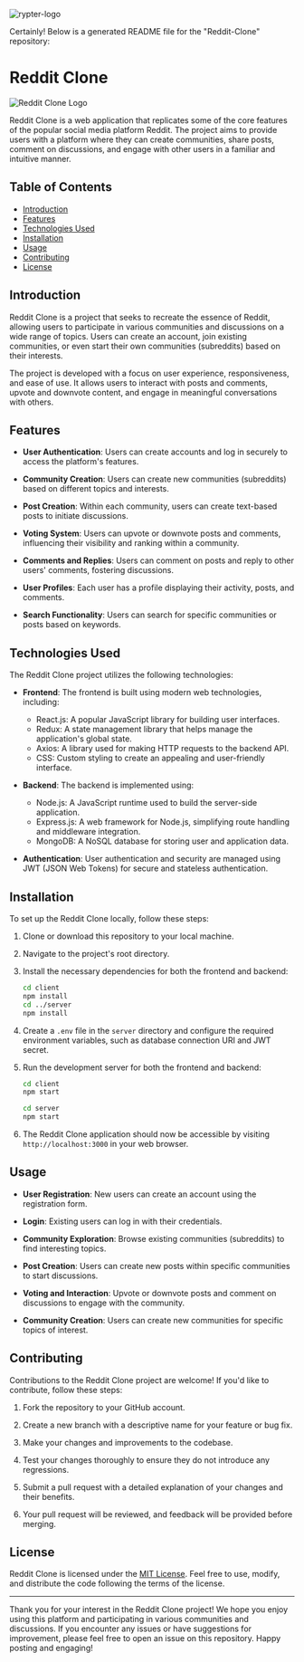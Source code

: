 ![rypter-logo](https://user-images.githubusercontent.com/69627509/201499374-94a1b1a6-f7d3-4f78-b453-b4b06f7bdee0.png)

Certainly! Below is a generated README file for the "Reddit-Clone" repository:

# Reddit Clone

![Reddit Clone Logo](https://github.com/Advait0903/Reddit-Clone/blob/main/images/reddit_clone_logo.png)

Reddit Clone is a web application that replicates some of the core features of the popular social media platform Reddit. The project aims to provide users with a platform where they can create communities, share posts, comment on discussions, and engage with other users in a familiar and intuitive manner.

## Table of Contents

- [Introduction](#introduction)
- [Features](#features)
- [Technologies Used](#technologies-used)
- [Installation](#installation)
- [Usage](#usage)
- [Contributing](#contributing)
- [License](#license)

## Introduction

Reddit Clone is a project that seeks to recreate the essence of Reddit, allowing users to participate in various communities and discussions on a wide range of topics. Users can create an account, join existing communities, or even start their own communities (subreddits) based on their interests.

The project is developed with a focus on user experience, responsiveness, and ease of use. It allows users to interact with posts and comments, upvote and downvote content, and engage in meaningful conversations with others.

## Features

- **User Authentication**: Users can create accounts and log in securely to access the platform's features.

- **Community Creation**: Users can create new communities (subreddits) based on different topics and interests.

- **Post Creation**: Within each community, users can create text-based posts to initiate discussions.

- **Voting System**: Users can upvote or downvote posts and comments, influencing their visibility and ranking within a community.

- **Comments and Replies**: Users can comment on posts and reply to other users' comments, fostering discussions.

- **User Profiles**: Each user has a profile displaying their activity, posts, and comments.

- **Search Functionality**: Users can search for specific communities or posts based on keywords.

## Technologies Used

The Reddit Clone project utilizes the following technologies:

- **Frontend**: The frontend is built using modern web technologies, including:

  - React.js: A popular JavaScript library for building user interfaces.
  - Redux: A state management library that helps manage the application's global state.
  - Axios: A library used for making HTTP requests to the backend API.
  - CSS: Custom styling to create an appealing and user-friendly interface.

- **Backend**: The backend is implemented using:

  - Node.js: A JavaScript runtime used to build the server-side application.
  - Express.js: A web framework for Node.js, simplifying route handling and middleware integration.
  - MongoDB: A NoSQL database for storing user and application data.

- **Authentication**: User authentication and security are managed using JWT (JSON Web Tokens) for secure and stateless authentication.

## Installation

To set up the Reddit Clone locally, follow these steps:

1. Clone or download this repository to your local machine.

2. Navigate to the project's root directory.

3. Install the necessary dependencies for both the frontend and backend:

   ```bash
   cd client
   npm install
   cd ../server
   npm install
   ```

4. Create a `.env` file in the `server` directory and configure the required environment variables, such as database connection URI and JWT secret.

5. Run the development server for both the frontend and backend:

   ```bash
   cd client
   npm start
   ```

   ```bash
   cd server
   npm start
   ```

6. The Reddit Clone application should now be accessible by visiting `http://localhost:3000` in your web browser.

## Usage

- **User Registration**: New users can create an account using the registration form.

- **Login**: Existing users can log in with their credentials.

- **Community Exploration**: Browse existing communities (subreddits) to find interesting topics.

- **Post Creation**: Users can create new posts within specific communities to start discussions.

- **Voting and Interaction**: Upvote or downvote posts and comment on discussions to engage with the community.

- **Community Creation**: Users can create new communities for specific topics of interest.

## Contributing

Contributions to the Reddit Clone project are welcome! If you'd like to contribute, follow these steps:

1. Fork the repository to your GitHub account.

2. Create a new branch with a descriptive name for your feature or bug fix.

3. Make your changes and improvements to the codebase.

4. Test your changes thoroughly to ensure they do not introduce any regressions.

5. Submit a pull request with a detailed explanation of your changes and their benefits.

6. Your pull request will be reviewed, and feedback will be provided before merging.

## License

Reddit Clone is licensed under the [MIT License](https://github.com/Advait0903/Reddit-Clone/blob/main/LICENSE). Feel free to use, modify, and distribute the code following the terms of the license.

---

Thank you for your interest in the Reddit Clone project! We hope you enjoy using this platform and participating in various communities and discussions. If you encounter any issues or have suggestions for improvement, please feel free to open an issue on this repository. Happy posting and engaging!
